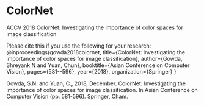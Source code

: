 # ColorNet
ACCV 2018 ColorNet: Investigating the importance of color spaces for image classification

Please cite this if you use the following for your research:
@inproceedings{gowda2018colornet,
  title={ColorNet: Investigating the importance of color spaces for image classification},
  author={Gowda, Shreyank N and Yuan, Chun},
  booktitle={Asian Conference on Computer Vision},
  pages={581--596},
  year={2018},
  organization={Springer}
}

Gowda, S.N. and Yuan, C., 2018, December. ColorNet: Investigating the importance of color spaces for image classification. In Asian Conference on Computer Vision (pp. 581-596). Springer, Cham.


